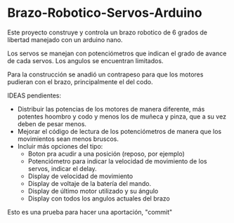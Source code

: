 # Brazo-Robotico-Servos-Arduino

Este proyecto construye y controla un brazo robotico de 6 grados de libertad manejado con un arduino nano.

Los servos se manejan con potenciómetros que indican el grado de avance de cada servos. Los angulos se encuentran limitados.

Para la construcción se anadió un contrapeso para que los motores pudieran con el brazo, principalmente el del codo.

IDEAS pendientes:
- Distribuir las potencias de los motores de manera diferente, más potentes hoombro y codo y menos los de muñeca y pinza, que a su vez deben de pesar menos.
- Mejorar el código de lectura de los potenciómetros de manera que los movimientos sean menos bruscos.
- Incluir más opciones del tipo:
  + Boton pra acudir a una posición (reposo, por ejemplo)
  + Potenciómetro para indicar la velocidad de movimiento de los servos, indicar el delay.
  + Display de velocidad de movimiento
  + Display de voltaje de la batería del mando.
  + Display de último motor utilizado y su ángulo
  + Display con todos los angulos actuales del brazo


Esto es una prueba para hacer una aportación, "commit"
